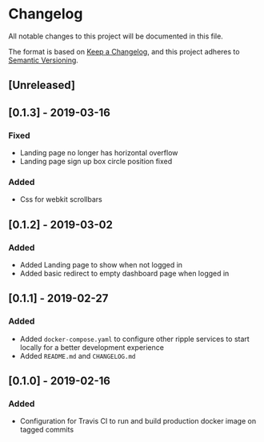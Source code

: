 # Changelog

All notable changes to this project will be documented in this file.

The format is based on [Keep a Changelog](https://keepachangelog.com/en/1.0.0/),
and this project adheres to [Semantic Versioning](https://semver.org/spec/v2.0.0.html).

## [Unreleased]

## [0.1.3] - 2019-03-16

### Fixed

- Landing page no longer has horizontal overflow
- Landing page sign up box circle position fixed

### Added

- Css for webkit scrollbars

## [0.1.2] - 2019-03-02

### Added

- Added Landing page to show when not logged in
- Added basic redirect to empty dashboard page when logged in

## [0.1.1] - 2019-02-27

### Added

- Added `docker-compose.yaml` to configure other ripple services to start locally for a better development experience
- Added `README.md` and `CHANGELOG.md`

## [0.1.0] - 2019-02-16

### Added

- Configuration for Travis CI to run and build production docker image on tagged commits
